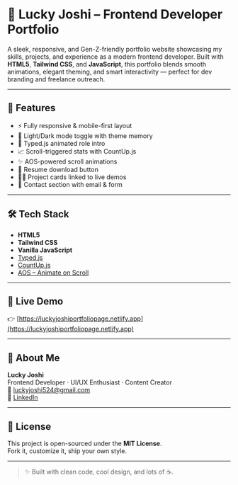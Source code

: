 # 🚀 Lucky Joshi – Frontend Developer Portfolio

A sleek, responsive, and Gen-Z-friendly portfolio website showcasing my skills, projects, and experience as a modern frontend developer. Built with **HTML5**, **Tailwind CSS**, and **JavaScript**, this portfolio blends smooth animations, elegant theming, and smart interactivity — perfect for dev branding and freelance outreach.

---

## 🌟 Features

- ⚡ Fully responsive & mobile-first layout  
- 🌙 Light/Dark mode toggle with theme memory  
- 🎯 Typed.js animated role intro  
- 📈 Scroll-triggered stats with CountUp.js  
- ✨ AOS-powered scroll animations  
- 📄 Resume download button  
- 🧑‍💻 Project cards linked to live demos  
- 🔗 Contact section with email & form

---

## 🛠 Tech Stack

- **HTML5**
- **Tailwind CSS**
- **Vanilla JavaScript**
- [Typed.js](https://github.com/mattboldt/typed.js/)
- [CountUp.js](https://inorganik.github.io/countUp.js/)
- [AOS – Animate on Scroll](https://michalsnik.github.io/aos/)

---

## 🔗 Live Demo

👉 [https://luckyjoshiportfoliopage.netlify.app](https://luckyjoshiportfoliopage.netlify.app)

---

## 👤 About Me

**Lucky Joshi**  
Frontend Developer · UI/UX Enthusiast · Content Creator  
📧 [luckyjoshi524@gmail.com](mailto:luckyjoshi524@gmail.com)  
🔗 [LinkedIn](https://linkedin.com/in/lucky-joshi)

---

## 📄 License

This project is open-sourced under the **MIT License**.  
Fork it, customize it, ship your own style.

---

> ✨ Built with clean code, cool design, and lots of ☕.
